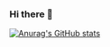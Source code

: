 ### Hi there 👋

[![Anurag's GitHub stats](https://github-readme-stats.vercel.app/api?username=Krafan&show_icons=true&theme=radical)](https://github.com/anuraghazra/github-readme-stats)

